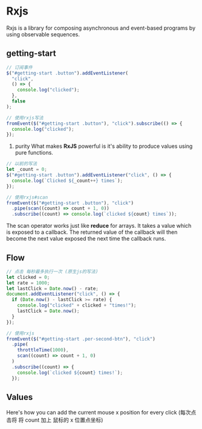 # Rxjs

Rxjs is a library for composing asynchronous and event-based programs by using observable sequences.

## getting-start

```js
// 订阅事件
$("#getting-start .button").addEventListener(
  "click",
  () => {
    console.log("clicked");
  },
  false
);

// 使用rxjs写法
fromEvent($("#getting-start .button"), "click").subscribe(() => {
  console.log("clicked");
});
```

1. purity
   What makes **RxJS** powerful is it's ability to produce values using pure functions.

```js
// 以前的写法
let _count = 0;
$("#getting-start .button").addEventListener("click", () => {
  console.log(`Clicked ${_count++} times`);
});

// 使用rxjs#scan
fromEvent($("#getting-start .button"), "click")
  .pipe(scan((count) => count + 1, 0))
  .subscribe((count) => console.log(`clicked ${count} times`));
```

The scan operator works just like **reduce** for arrays. It takes a value which is exposed to a callback.
The returned value of the callback will then become the next value exposed the next time the callback runs.

## Flow

```js
// 点击 每秒最多执行一次 (原生js的写法)
let clicked = 0;
let rate = 1000;
let lastClick = Date.now() - rate;
document.addEventListener("click", () => {
  if (Date.now() - lastClick >= rate) {
    console.log("clicked" + clicked + "times!");
    lastClick = Date.now();
  }
});

// 使用rxjs
fromEvent($("#getting-start .per-second-btn"), "click")
  .pipe(
    throttleTime(1000),
    scan((count) => count + 1, 0)
  )
  .subscribe((count) => {
    console.log(`clicked ${count} times!`);
  });
```

## Values

Here's how you can add the current mouse x position for every click (每次点击将 将 count 加上 鼠标的 x 位置点坐标)

```js

```
